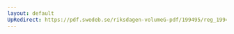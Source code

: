 ```yaml
---
layout: default
UpRedirect: https://pdf.swedeb.se/riksdagen-volumeG-pdf/199495/reg_199495/reg_199495_0235.pdf
---
```

